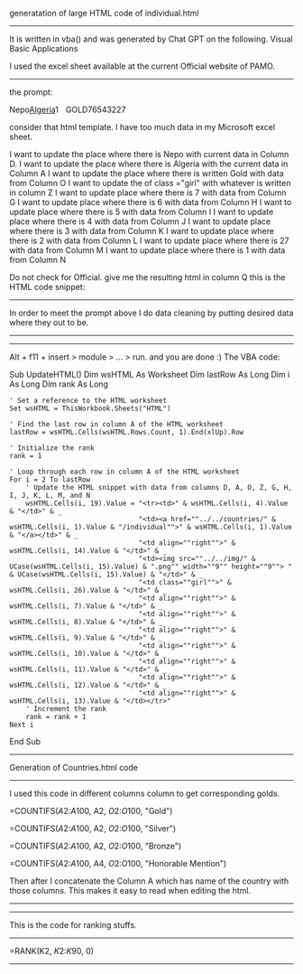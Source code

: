 generatation of large HTML code of individual.html

**********************************************************************************

It is written in vba() and was generated by Chat GPT on the following. Visual Basic Applications

I used the excel sheet available at the current Official website of PAMO.

*********************************************************
the prompt: 
<tr><td>Nepo</td><td><a href="../../countries/ALG/individual.html">Algeria</a></td><td align="right">1</td><td><img src="../../img/gold.png" width="9" height="9"> GOLD</td><td class = "girl"></td><td align="right">7</td><td align="right">6</td><td align="right">5</td><td align="right">4</td><td align="right">3</td><td align="right">2</td><td align="right">27</td></tr>

consider that html template.
I have too much data in my Microsoft excel sheet.

I want to update the place where there is Nepo with current data in Column D.
I want to update the place where there is Algeria with the current data in Column A
 I want to update the place where there is written Gold with data from Column O
I want to update the <td> of class ="girl" with whatever is written in column Z
I want to update place where there is 7 with data from Column G
I want to update place where there is 6 with data from Column H
I want to update place where there is 5 with data from Column I
I want to update place where there is 4 with data from Column J
I want to update place where there is 3 with data from Column K
I want to update place where there is 2 with data from Column L
I want to update place where there is 27 with data from Column M
I want to update place where there is 1 with data from Column N

Do not check for Official. 
give me the resulting html in column Q 
this is the HTML code snippet:


*********************************************************************

In order to meet the prompt above I do data cleaning by putting desired data where they out to be.


*********************************************************************
*********************************************************************
Alt + f11 + insert > module > ... > run. and you are done :)
The VBA code:

Sub UpdateHTML()
    Dim wsHTML As Worksheet
    Dim lastRow As Long
    Dim i As Long
    Dim rank As Long
    
    ' Set a reference to the HTML worksheet
    Set wsHTML = ThisWorkbook.Sheets("HTML")
    
    ' Find the last row in column A of the HTML worksheet
    lastRow = wsHTML.Cells(wsHTML.Rows.Count, 1).End(xlUp).Row
    
    ' Initialize the rank
    rank = 1
    
    ' Loop through each row in column A of the HTML worksheet
    For i = 2 To lastRow
        ' Update the HTML snippet with data from columns D, A, O, Z, G, H, I, J, K, L, M, and N
        wsHTML.Cells(i, 19).Value = "<tr><td>" & wsHTML.Cells(i, 4).Value & "</td>" & _
                                    "<td><a href=""../../countries/" & wsHTML.Cells(i, 1).Value & "/individual"">" & wsHTML.Cells(i, 1).Value & "</a></td>" & _
                                    "<td align=""right"">" & wsHTML.Cells(i, 14).Value & "</td>" & _
                                    "<td><img src=""../../img/" & UCase(wsHTML.Cells(i, 15).Value) & ".png"" width=""9"" height=""9""> " & UCase(wsHTML.Cells(i, 15).Value) & "</td>" & _
                                    "<td class=""girl"">" & wsHTML.Cells(i, 26).Value & "</td>" & _
                                    "<td align=""right"">" & wsHTML.Cells(i, 7).Value & "</td>" & _
                                    "<td align=""right"">" & wsHTML.Cells(i, 8).Value & "</td>" & _
                                    "<td align=""right"">" & wsHTML.Cells(i, 9).Value & "</td>" & _
                                    "<td align=""right"">" & wsHTML.Cells(i, 10).Value & "</td>" & _
                                    "<td align=""right"">" & wsHTML.Cells(i, 11).Value & "</td>" & _
                                    "<td align=""right"">" & wsHTML.Cells(i, 12).Value & "</td>" & _
                                    "<td align=""right"">" & wsHTML.Cells(i, 13).Value & "</td></tr>"
        ' Increment the rank
        rank = rank + 1
    Next i
End Sub


**************************************************************************************************************************************************************************************************************

Generation of Countries.html code

************************************************************************************

I used this code in different columns column to get corresponding golds.

=COUNTIFS($A$2:$A$100, A2, $O$2:$O$100, "Gold")

=COUNTIFS($A$2:$A$100, A2, $O$2:$O$100, "Silver")

=COUNTIFS($A$2:$A$100, A2, $O$2:$O$100, "Bronze")

=COUNTIFS($A$2:$A$100, A4, $O$2:$O$100, "Honorable Mention")


Then after I concatenate the Column A which has name of the country with those columns.
This makes it easy to read when editing the html.  
******************************************************************************

******************************************************************************
This is the code for ranking stuffs. 

******************************************************************************
=RANK(K2, $K$2:$K$90, 0)
******************************************************************************
